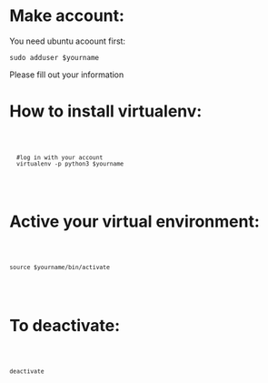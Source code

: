   # Make account:



You need ubuntu acoount first:

    sudo adduser $yourname
        
Please fill out your information

  # How to install virtualenv:

  <code>
  
      #log in with your account
      virtualenv -p python3 $yourname 
      
  </code>

  # Active your virtual environment:
  
  <code>
  
    source $yourname/bin/activate
    
  </code>

  # To deactivate:
  
  <code>
  
    deactivate
    
  </code>
